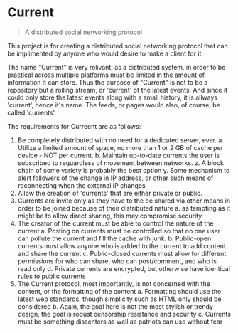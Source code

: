 # Current
> A distributed social networking protocol

This project is for creating a distributed social networking protocol that can be implimented by anyone who would desire to make a client for it.

The name "Current" is very relivant, as a distributed system, in order to be practical across multiple platforms must be limited in the amount of information it can store. Thus the purpose of "Current" is not to be a repository but a rolling stream, or 'current' of the latest events. And since it could only store the latest events along with a small history, it is allways 'current', hence it's name. The feeds, or pages would also, of course, be called 'currents'.

The requirements for Curreent are as follows:

1. Be completely distributed with no need for a dedicated server, ever.
  a. Utilize a limited amount of space, no more than 1 or 2 GB of cache per device - NOT per current.
  b. Maintain up-to-date currents the user is subscribed to reguardless of movement between networks.
    z. A block chain of some variety is probably the best option
    y. Some mechanism to alert followers of the change in IP address, or other such means of reconnecting when the external IP changes
2. Allow the creation of 'currents' that are either private or public.
4. Currents are invite only as they have to the be shared via other means in order to be joined because of their distributed nature
  a. as tempting as it might be to allow direct sharing, this may compromise security
3. The creator of the current must be able to control the nature of the current
  a. Posting on currents must be controlled so that no one user can pollute the current and fill the cache with junk.
  b. Public-open currents must allow anyone who is added to the current to add content and share the current
  c. Public-closed currents must allow for different permissions for who can share, who can post/comment, and who is read only
  d. Private currents are encrypted, but otherwise have identical rules to public currents
4. The Current protocol, most importantly, is not concerned with the content, or the formatting of the content
  a. Formatting should use the latest web standards, though simplicity such as HTML only should be considered
  b. Again, the goal here is not the most stylish or trendy design, the goal is robust censorship resistance and security
  c. Currents must be something dissenters as well as patriots can use without fear
